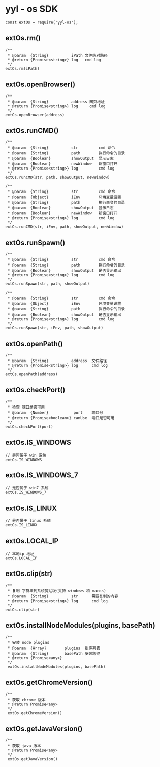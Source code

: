 # yyl - os SDK 
```
const extOs = require('yyl-os');
```

## extOs.rm()
```
/**
 * @param  {String}          iPath 文件绝对路径
 * @return {Promise<string>} log   cmd log
 */
extOs.rm(iPath)
```

## extOs.openBrowser()
```
/**
 * @param  {String}          address 网页地址
 * @return {Promise<string>} log     cmd log
 */
extOs.openBrowser(address)
```

## extOs.runCMD()
```
/**
 * @param  {String}          str         cmd 命令
 * @param  {String}          path        执行命令的目录
 * @param  {Boolean}         showOutput  显示日志
 * @param  {Boolean}         newWindow   新窗口打开
 * @return {Promise<string>} log         cmd log
 */
extOs.runCMD(str, path, showOutput, newWindow)

/**
 * @param  {String}          str         cmd 命令
 * @param  {Object}          iEnv        环境变量设置
 * @param  {String}          path        执行命令的目录
 * @param  {Boolean}         showOutput  显示日志
 * @param  {Boolean}         newWindow   新窗口打开
 * @return {Promise<string>} log         cmd log
 */
extOs.runCMD(str, iEnv, path, showOutput, newWindow)
```

## extOs.runSpawn()
```
/**
 * @param  {String}          str         cmd 命令
 * @param  {String}          path        执行命令的目录
 * @param  {Boolean}         showOutput  是否显示输出
 * @return {Promise<string>} log         cmd log
 */
extOs.runSpawn(str, path, showOutput)

/**
 * @param  {String}          str         cmd 命令
 * @param  {Object}          iEnv        环境变量设置
 * @param  {String}          path        执行命令的目录
 * @param  {Boolean}         showOutput  是否显示输出
 * @return {Promise<string>} log         cmd log
 */
extOs.runSpawn(str, iEnv, path, showOutput)
```

## extOs.openPath()
```
/**
 * @param  {String}          address  文件路径
 * @return {Promise<string>} log      cmd log
 */
extOs.openPath(address)
```

## extOs.checkPort()
```
/**
 * 检查 端口是否可用
 * @param  {Number}           port    端口号
 * @return {Promise<boolean>} canUse  端口是否可用
 */
extOs.checkPort(port)
```

## extOs.IS_WINDOWS
```
// 是否属于 win 系统
extOs.IS_WINDOWS
```

## extOs.IS_WINDOWS_7
```
// 是否属于 win7 系统
extOs.IS_WINDOWS_7
```

## extOs.IS_LINUX
```
// 是否属于 linux 系统
extOs.IS_LINUX
```

## extOs.LOCAL_IP
```
// 本地ip 地址
extOs.LOCAL_IP
```
## extOs.clip(str)
```
/**
 * 复制 字符串到系统剪贴板(支持 windows 和 macos)
 * @param  {String}          str      需要复制的内容
 * @return {Promise<string>} log      cmd log
 */
extOs.clip(str)
```

## extOs.installNodeModules(plugins, basePath)
```
/**
 * 安装 node plugins
 * @param  {Array}        plugins  组件列表
 * @param  {String}       basePath 安装路径
 * @return {Promise<any>}
 */
 extOs.installNodeModules(plugins, basePath)
```
## extOs.getChromeVersion()
```
/**
 * 获取 chrome 版本
 * @return Promise<any>
 */
 extOs.getChromeVersion()
```
## extOs.getJavaVersion()
```
/**
 * 获取 java 版本
 * @return Promise<any>
 */
 extOs.getJavaVersion()
```